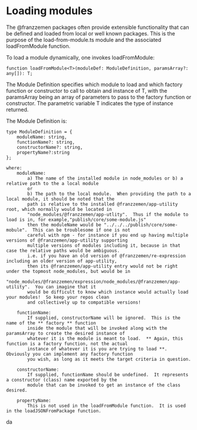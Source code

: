 # Loading modules
The @franzzemen packages often provide extensible functionality that can be defined and loaded from local or well 
known packages.  This is the purpose of the load-from-module.ts module and the associated loadFromModule function.

To load a module dynamically, one invokes loadFromModule:

    function loadFromModule<T>(moduleDef: ModuleDefinition, paramsArray?: any[]): T;

The Module Definition specifies which module to load and which factory function or constructor to call to obtain and 
instance of T, with the paramsArray being an array of parameters to pass to the factory function or constructor.  The 
parametric variable T indicates the type of instance returned.

The Module Definition is:

    type ModuleDefinition = {
        moduleName: string, 
        functionName?: string, 
        constructorName?: string, 
        propertyName?:string
    };

    where:
        moduleName: 
            a) The name of the installed module in node_modules or b) a relative path to the a local module
            or 
            b) The path to the local module.  When providing the path to a local module, it should be noted that the
            path is relative to the installed @franzzemen/app-utility root, which normally would be located in 
            "node_modules/@franzzemen/app-utlity".  Thus if the module to load is in, for example,"publish/core/some-module.js"
            then the moduleName would be "../../../publish/core/some-mobule".  This can be troublesome if one is not 
            careful with npm - for instance if you end up having multiple versions of @franzzemen/app-utility supporting
            multiple versions of modules including it, because in that case the relative paths would be ambiguous.  
            i.e. if you have an old version of @franzzemen/re-expression including an older version of app-utility, 
            then its @franzzemen/app-utility entry would not be right under the topmost node_modules, but would be in
            "node_modules/@franzzemen/expression/node_modules/@franzzemen/app-utility".  You can imagine that it 
            would be difficult to know which instance would actually load your modules!  So keep your repos clean 
            and collectively up to compatible versions!

        functionName:  
            If supplied, constructorName will be ignored.  This is the name of the ** factory ** function 
            inside the module that will be invoked along with the paramsArray to create the desired instance of 
            whatever it is the module is meant to load.  ** Again, this function is a factory function, not the actual 
            instance of whatever it is you are trying to load **.  Obviously you can implement any factory function 
            you wish, as long as it meets the target criteria in question.

        constructorName:
            If supplied, functionName should be undefined.  It represents a constructor (class) name exported by the 
            module that can be invoked to get an instance of the class desired.

        propertyName:
            This is not used in the loadFromModule function.  It is used in the loadJSONFromPackage function.


da
